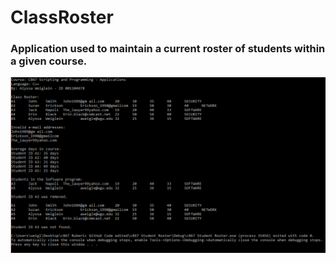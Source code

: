 # ClassRoster
<h3>Application used to maintain a current roster of students within a given course.</h3>
<img src="Output.PNG" alt="Output">

